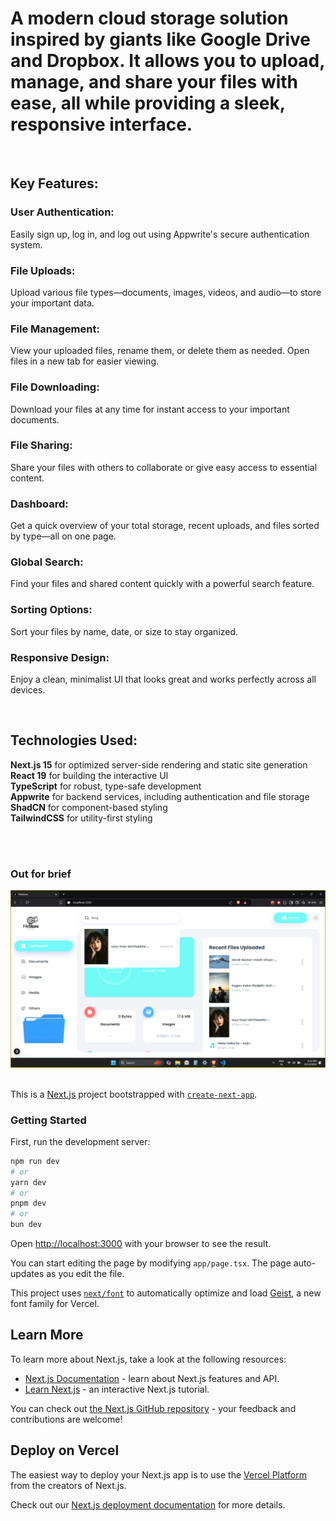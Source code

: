 # A modern cloud storage solution inspired by giants like <strong>Google Drive and Dropbox.</strong> It allows you to upload, manage, and share your files with ease, all while providing a sleek, responsive interface.

<br>

## Key Features:

### User Authentication:

Easily sign up, log in, and log out using Appwrite's secure authentication system.

### File Uploads:

Upload various file types—documents, images, videos, and audio—to store your important data.

### File Management:

View your uploaded files, rename them, or delete them as needed. Open files in a new tab for easier viewing.

### File Downloading:

Download your files at any time for instant access to your important documents.

### File Sharing:

Share your files with others to collaborate or give easy access to essential content.

### Dashboard:

Get a quick overview of your total storage, recent uploads, and files sorted by type—all on one page.

### Global Search:

Find your files and shared content quickly with a powerful search feature.

### Sorting Options:

Sort your files by name, date, or size to stay organized.

### Responsive Design:

Enjoy a clean, minimalist UI that looks great and works perfectly across all devices.

<br>

## Technologies Used:

<strong>Next.js 15</strong> for optimized server-side rendering and static site generation  
<strong>React 19</strong> for building the interactive UI  
<strong>TypeScript</strong> for robust, type-safe development  
<strong>Appwrite</strong> for backend services, including authentication and file storage  
<strong>ShadCN</strong> for component-based styling  
<strong>TailwindCSS</strong> for utility-first styling

<br>
<br>

### Out for brief

<img src="/public/assets/images/out.png" alt="output" />

<br>
<br>

This is a [Next.js](https://nextjs.org) project bootstrapped with [`create-next-app`](https://nextjs.org/docs/app/api-reference/cli/create-next-app).

### Getting Started

First, run the development server:

```bash
npm run dev
# or
yarn dev
# or
pnpm dev
# or
bun dev
```

Open [http://localhost:3000](http://localhost:3000) with your browser to see the result.

You can start editing the page by modifying `app/page.tsx`. The page auto-updates as you edit the file.

This project uses [`next/font`](https://nextjs.org/docs/app/building-your-application/optimizing/fonts) to automatically optimize and load [Geist](https://vercel.com/font), a new font family for Vercel.

## Learn More

To learn more about Next.js, take a look at the following resources:

- [Next.js Documentation](https://nextjs.org/docs) - learn about Next.js features and API.
- [Learn Next.js](https://nextjs.org/learn) - an interactive Next.js tutorial.

You can check out [the Next.js GitHub repository](https://github.com/vercel/next.js) - your feedback and contributions are welcome!

## Deploy on Vercel

The easiest way to deploy your Next.js app is to use the [Vercel Platform](https://vercel.com/new?utm_medium=default-template&filter=next.js&utm_source=create-next-app&utm_campaign=create-next-app-readme) from the creators of Next.js.

Check out our [Next.js deployment documentation](https://nextjs.org/docs/app/building-your-application/deploying) for more details.
